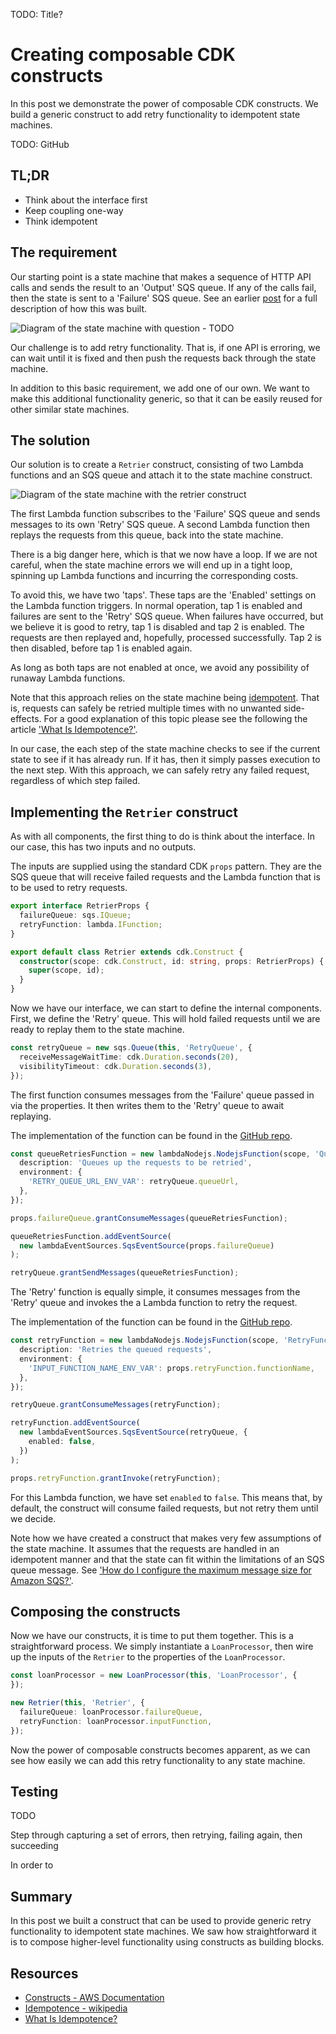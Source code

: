TODO: Title?

# Creating composable CDK constructs

In this post we demonstrate the power of composable CDK constructs. We build a generic construct to add retry functionality to idempotent state machines.

TODO: GitHub

## TL;DR

- Think about the interface first
- Keep coupling one-way
- Think idempotent

## The requirement

Our starting point is a state machine that makes a sequence of HTTP API calls and sends the result to an 'Output' SQS queue. If any of the calls fail, then the state is sent to a 'Failure' SQS queue. See an earlier [post](TODO) for a full description of how this was built.

![Diagram of the state machine with question - TODO](https://github.com/andybalham/blog-source-code/blob/master/blog-posts/images/composable-cdk-constructs/state-machine.png?raw=true)

Our challenge is to add retry functionality. That is, if one API is erroring, we can wait until it is fixed and then push the requests back through the state machine.

In addition to this basic requirement, we add one of our own. We want to make this additional functionality generic, so that it can be easily reused for other similar state machines.

## The solution

Our solution is to create a `Retrier` construct, consisting of two Lambda functions and an SQS queue and attach it to the state machine construct.

![Diagram of the state machine with the retrier construct](https://github.com/andybalham/blog-source-code/blob/master/blog-posts/images/composable-cdk-constructs/state-machine-with-retrier.png?raw=true)

The first Lambda function subscribes to the 'Failure' SQS queue and sends messages to its own 'Retry' SQS queue. A second Lambda function then replays the requests from this queue, back into the state machine.

There is a big danger here, which is that we now have a loop. If we are not careful, when the state machine errors we will end up in a tight loop, spinning up Lambda functions and incurring the corresponding costs.

To avoid this, we have two 'taps'. These taps are the 'Enabled' settings on the Lambda function triggers. In normal operation, tap 1 is enabled and failures are sent to the 'Retry' SQS queue. When failures have occurred, but we believe it is good to retry, tap 1 is disabled and tap 2 is enabled. The requests are then replayed and, hopefully, processed successfully. Tap 2 is then disabled, before tap 1 is enabled again.

As long as both taps are not enabled at once, we avoid any possibility of runaway Lambda functions.

Note that this approach relies on the state machine being [idempotent](https://en.wikipedia.org/wiki/Idempotence). That is, requests can safely be retried multiple times with no unwanted side-effects. For a good explanation of this topic please see the following the article ['What Is Idempotence?'](https://www.bmc.com/blogs/idempotence/).

In our case, the each step of the state machine checks to see if the current state to see if it has already run. If it has, then it simply passes execution to the next step. With this approach, we can safely retry any failed request, regardless of which step failed.

## Implementing the `Retrier` construct

As with all components, the first thing to do is think about the interface. In our case, this has two inputs and no outputs.

The inputs are supplied using the standard CDK `props` pattern. They are the SQS queue that will receive failed requests and the Lambda function that is to be used to retry requests.

```TypeScript
export interface RetrierProps {
  failureQueue: sqs.IQueue;
  retryFunction: lambda.IFunction;
}

export default class Retrier extends cdk.Construct {
  constructor(scope: cdk.Construct, id: string, props: RetrierProps) {
    super(scope, id);
  }
}
```

Now we have our interface, we can start to define the internal components. First, we define the 'Retry' queue. This will hold failed requests until we are ready to replay them to the state machine.

```TypeScript
const retryQueue = new sqs.Queue(this, 'RetryQueue', {
  receiveMessageWaitTime: cdk.Duration.seconds(20),
  visibilityTimeout: cdk.Duration.seconds(3),
});
```

The first function consumes messages from the 'Failure' queue passed in via the properties. It then writes them to the 'Retry' queue to await replaying.

The implementation of the function can be found in the [GitHub repo](TODO).

```TypeScript
const queueRetriesFunction = new lambdaNodejs.NodejsFunction(scope, 'QueueRetriesFunction', {
  description: 'Queues up the requests to be retried',
  environment: {
    'RETRY_QUEUE_URL_ENV_VAR': retryQueue.queueUrl,
  },
});

props.failureQueue.grantConsumeMessages(queueRetriesFunction);

queueRetriesFunction.addEventSource(
  new lambdaEventSources.SqsEventSource(props.failureQueue)
);

retryQueue.grantSendMessages(queueRetriesFunction);
```

The 'Retry' function is equally simple, it consumes messages from the 'Retry' queue and invokes the a Lambda function to retry the request.

The implementation of the function can be found in the [GitHub repo](TODO).

```TypeScript
const retryFunction = new lambdaNodejs.NodejsFunction(scope, 'RetryFunction', {
  description: 'Retries the queued requests',
  environment: {
    'INPUT_FUNCTION_NAME_ENV_VAR': props.retryFunction.functionName,
  },
});

retryQueue.grantConsumeMessages(retryFunction);

retryFunction.addEventSource(
  new lambdaEventSources.SqsEventSource(retryQueue, {
    enabled: false,
  })
);

props.retryFunction.grantInvoke(retryFunction);
```

For this Lambda function, we have set `enabled` to `false`. This means that, by default, the construct will consume failed requests, but not retry them until we decide.

Note how we have created a construct that makes very few assumptions of the state machine. It assumes that the requests are handled in an idempotent manner and that the state can fit within the limitations of an SQS queue message. See ['How do I configure the maximum message size for Amazon SQS?'](https://aws.amazon.com/sqs/faqs/).

## Composing the constructs

Now we have our constructs, it is time to put them together. This is a straightforward process. We simply instantiate a `LoanProcessor`, then wire up the inputs of the `Retrier` to the properties of the `LoanProcessor`.

```TypeScript
const loanProcessor = new LoanProcessor(this, 'LoanProcessor', {
});

new Retrier(this, 'Retrier', {
  failureQueue: loanProcessor.failureQueue,
  retryFunction: loanProcessor.inputFunction,
});
```

Now the power of composable constructs becomes apparent, as we can see how easily we can add this retry functionality to any state machine.

## Testing

TODO

Step through capturing a set of errors, then retrying, failing again, then succeeding

In order to

## Summary

In this post we built a construct that can be used to provide generic retry functionality to idempotent state machines. We saw how straightforward it is to compose higher-level functionality using constructs as building blocks.

## Resources

- [Constructs - AWS Documentation](https://docs.aws.amazon.com/cdk/v2/guide/constructs.html)
- [Idempotence - wikipedia](https://en.wikipedia.org/wiki/Idempotence)
- [What Is Idempotence?](https://www.bmc.com/blogs/idempotence/)
